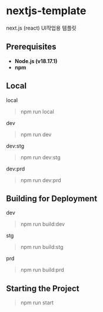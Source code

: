 # nextjs-template

next.js (react) UI작업용 템플릿

## Prerequisites
- **Node.js (v18.17.1)**
- **npm**


## Local

local

> npm run local

dev

> npm run dev

dev:stg

> npm run dev:stg

dev:prd

> npm run dev:prd

## Building for Deployment

dev

> npm run build:dev

stg

> npm run build:stg

prd

> npm run build:prd

## Starting the Project

> npm run start

<!-- ## Docker Build and Run

You can also build and run the project using Docker. Follow the instructions below:

### Docker Build

To build a Docker image, use:

> docker build -t Docker_Image_Name:[TAG] .

Example:

> docker build -t nextjs-template:0.1 .

You can build with different BUILD_ENV targets using the following commands:

For development:

> docker build --build-arg BUILD_ENV=dev -t nextjs-template-dev:[TAG]

For staging:

> docker build --build-arg BUILD_ENV=stg -t nextjs-template-stg:[TAG]

For production:

> docker build --build-arg BUILD_ENV=prd -t nextjs-template-prd:[TAG]

### Run Container

To run the Docker container, use:

> docker run -p 3000:3000 Docker_Image_Name:[TAG]

Example:

> docker run -p 3000:3000 nextjs-template:0.1 -->